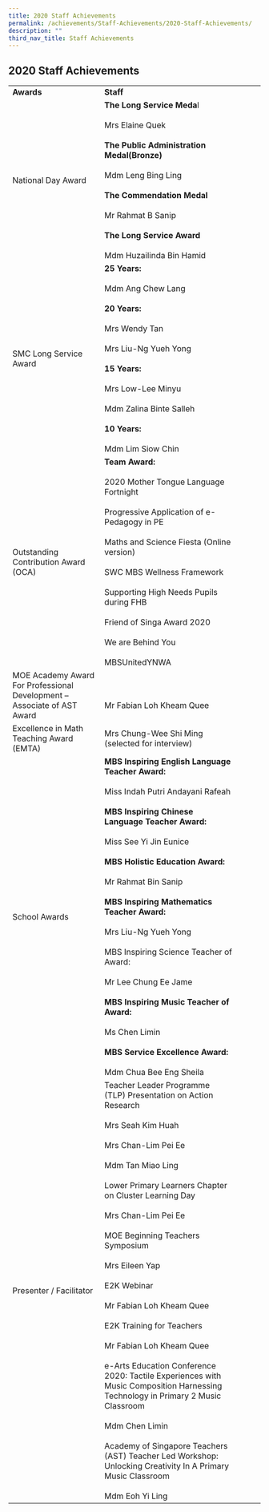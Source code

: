```yaml
---
title: 2020 Staff Achievements
permalink: /achievements/Staff-Achievements/2020-Staff-Achievements/
description: ""
third_nav_title: Staff Achievements
---
```

## 2020 Staff Achievements

|                                                                         |                                                                                                                                                                                                                                                                                                                                                                                                                                                                                                                                                                                                                                                                                                     |   |   |   |
|-------------------------------------------------------------------------|-----------------------------------------------------------------------------------------------------------------------------------------------------------------------------------------------------------------------------------------------------------------------------------------------------------------------------------------------------------------------------------------------------------------------------------------------------------------------------------------------------------------------------------------------------------------------------------------------------------------------------------------------------------------------------------------------------|---|---|---|
| **Awards**                                                                 | **Staff**                                                                                                                                                                                                                                                                                                                                                                                                                                                                                                                                                                                                                                                                                               |   |   |   |
| National Day Award                                                      | **The Long Service Meda**l<br><br>Mrs Elaine Quek<br> <br>**The Public Administration Medal(Bronze)**<br><br>Mdm Leng Bing Ling<br> <br>**The Commendation Medal**<br><br>Mr Rahmat B Sanip<br> <br>**The Long Service Award**<br><br>Mdm Huzailinda Bin Hamid<br>                                                                                                                                                                                                                                                                                                                                                                                                                                                             |   |   |   |
| SMC Long Service Award                                                  | **25 Years:**<br><br>Mdm Ang Chew Lang<br> <br>**20 Years:**<br><br>Mrs Wendy Tan<br><br>Mrs Liu-Ng Yueh Yong<br> <br>**15 Years:**<br><br>Mrs Low-Lee Minyu<br><br>Mdm Zalina Binte Salleh<br> <br>**10 Years:**<br><br>Mdm Lim Siow Chin<br>                                                                                                                                                                                                                                                                                                                                                                                                                                                                                          |   |   |   |
| Outstanding Contribution Award (OCA)                                    | **Team Award:**<br><br>2020 Mother Tongue Language Fortnight<br><br>Progressive Application of e-Pedagogy in PE<br><br>Maths and Science Fiesta (Online version)<br><br>SWC MBS Wellness Framework<br><br>Supporting High Needs Pupils during FHB<br><br>Friend of Singa Award 2020<br><br>We are Behind You<br><br>MBSUnitedYNWA<br>                                                                                                                                                                                                                                                                                                                                                                                               |   |   |   |
| MOE Academy Award For Professional Development – Associate of AST Award | <br><br>Mr Fabian Loh Kheam Quee                                                                                                                                                                                                                                                                                                                                                                                                                                                                                                                                                                                                                                                                            |   |   |   |
| Excellence in Math Teaching Award (EMTA)                                | Mrs Chung-Wee Shi Ming (selected for interview)                                                                                                                                                                                                                                                                                                                                                                                                                                                                                                                                                                                                                                                     |   |   |   |
| School Awards                                                           | **MBS Inspiring English Language Teacher Award:**<br><br>Miss Indah Putri Andayani Rafeah<br> <br>**MBS Inspiring Chinese Language Teacher Award:**<br><br>Miss See Yi Jin Eunice<br> <br>**MBS Holistic Education Award:**<br><br>Mr Rahmat Bin Sanip<br> <br>**MBS Inspiring Mathematics Teacher Award:**<br><br>Mrs Liu-Ng Yueh Yong<br> <br>MBS Inspiring Science Teacher of Award:<br><br>Mr Lee Chung Ee Jame<br> <br>**MBS Inspiring Music Teacher of Award:**<br><br>Ms Chen Limin<br> <br>**MBS Service Excellence Award:**<br><br>Mdm Chua Bee Eng Sheila<br>                                                                                                                                                                             |   |   |   |
| Presenter / Facilitator                                                 | Teacher Leader Programme (TLP) Presentation on Action Research<br><br>Mrs Seah Kim Huah<br><br>Mrs Chan-Lim Pei Ee<br><br>Mdm Tan Miao Ling<br> <br>Lower Primary Learners Chapter on Cluster Learning Day<br><br>Mrs Chan-Lim Pei Ee<br> <br>MOE Beginning Teachers Symposium<br><br>Mrs Eileen Yap<br> <br>E2K Webinar<br><br>Mr Fabian Loh Kheam Quee<br> <br>E2K Training for Teachers<br><br>Mr Fabian Loh Kheam Quee<br> <br>e-Arts Education Conference 2020: Tactile Experiences with Music Composition Harnessing Technology in Primary 2 Music Classroom<br><br>Mdm Chen Limin<br> <br>Academy of Singapore Teachers (AST) Teacher Led Workshop: Unlocking Creativity In A Primary Music Classroom<br><br>Mdm Eoh Yi Ling |   |   |   |